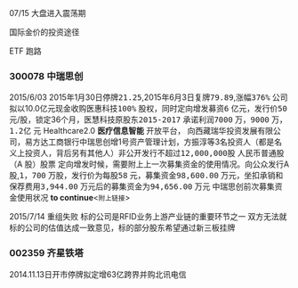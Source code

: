 07/15
大盘进入震荡期

国际金价的投资途径

ETF 跑路

###  300078 中瑞思创
2015/6/03
2015年1月30日停牌<kbd>21.25</kbd>,2015年6月3日复牌<kbd>79.89</kbd>,涨幅<kbd>376%</kbd>
公司拟以10.0亿元现金收购医惠科技<kbd>100%</kbd> 股权，同时定向增发募资<kbd>6</kbd> 亿元，发行价<kbd>50</kbd> 元/股，锁定36个月，医慧科技原股东<kbd>2015-2017</kbd> 承诺利润<kbd>7000</kbd> 万，<kbd>9000</kbd> 万，<kbd>1.2亿</kbd> 元 Healthcare2.0 __医疗信息智能__ 开放平台，
向西藏瑞华投资发展有限公司，易方达工商银行中瑞思创增1号资产管理计划，方振淳等3名投资人（都是名义上投资人，背后另有其他人）非公开发行不超过<kbd>12,000,000股</kbd> 人民币普通股（A 股）股票
定向增发时候，需要附上上一次募集资金的使用情况。向公众发行A股,<kbd>1，700</kbd> 万股，发行价为每股<kbd>58</kbd> 元，募集资金<kbd>98,600.00</kbd> 万元，坐扣承销和保荐费用<kbd>3,944.00</kbd> 万元后的募集资金为<kbd>94,656.00</kbd> 万元
中瑞思创前次募集资金使用状况 __to continue__<`附上链接`>

2015/7/14
重组失败 标的公司是RFID业务上游产业链的重要环节之一
双方无法就标的公司的估值达成一致意见，标的部分股东希望通过新三板挂牌

### 002359 齐星铁塔
2014.11.13日开市停牌拟定增63亿跨界并购北讯电信

